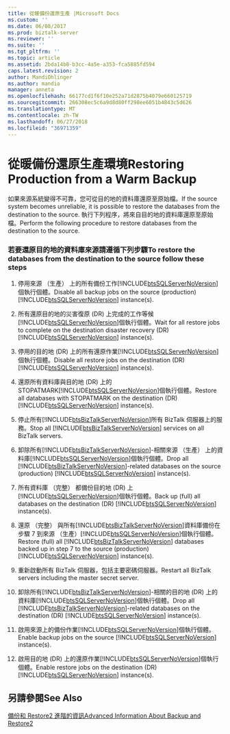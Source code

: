 ```yaml
---
title: 從暖備份還原生產 |Microsoft Docs
ms.custom: ''
ms.date: 06/08/2017
ms.prod: biztalk-server
ms.reviewer: ''
ms.suite: ''
ms.tgt_pltfrm: ''
ms.topic: article
ms.assetid: 2bda14b8-b3cc-4a5e-a353-fca5885fd594
caps.latest.revision: 2
author: MandiOhlinger
ms.author: mandia
manager: anneta
ms.openlocfilehash: 66177cd1f6f10e252a71d2875b4079e660125719
ms.sourcegitcommit: 266308ec5c6a9d8d80ff298ee6051b4843c5d626
ms.translationtype: MT
ms.contentlocale: zh-TW
ms.lasthandoff: 06/27/2018
ms.locfileid: "36971359"
---
```

# <a name="restoring-production-from-a-warm-backup"></a><span data-ttu-id="2631d-102">從暖備份還原生產環境</span><span class="sxs-lookup"><span data-stu-id="2631d-102">Restoring Production from a Warm Backup</span></span>
<span data-ttu-id="2631d-103">如果來源系統變得不可靠，您可從目的地的資料庫還原至原始檔。</span><span class="sxs-lookup"><span data-stu-id="2631d-103">If the source system becomes unreliable, it is possible to restore the databases from the destination to the source.</span></span> <span data-ttu-id="2631d-104">執行下列程序，將來自目的地的資料庫還原至原始檔。</span><span class="sxs-lookup"><span data-stu-id="2631d-104">Perform the following procedure to restore databases from the destination to the source.</span></span>  
  
### <a name="to-restore-the-databases-from-the-destination-to-the-source-follow-these-steps"></a><span data-ttu-id="2631d-105">若要還原目的地的資料庫來源請遵循下列步驟</span><span class="sxs-lookup"><span data-stu-id="2631d-105">To restore the databases from the destination to the source follow these steps</span></span>  
  
1. <span data-ttu-id="2631d-106">停用來源 （生產） 上的所有備份工作[!INCLUDE[btsSQLServerNoVersion](../includes/btssqlservernoversion-md.md)]個執行個體。</span><span class="sxs-lookup"><span data-stu-id="2631d-106">Disable all backup jobs on the source (production) [!INCLUDE[btsSQLServerNoVersion](../includes/btssqlservernoversion-md.md)] instance(s).</span></span>  
  
2. <span data-ttu-id="2631d-107">所有還原目的地的災害復原 (DR) 上完成的工作等候[!INCLUDE[btsSQLServerNoVersion](../includes/btssqlservernoversion-md.md)]個執行個體。</span><span class="sxs-lookup"><span data-stu-id="2631d-107">Wait for all restore jobs to complete on the destination disaster recovery (DR) [!INCLUDE[btsSQLServerNoVersion](../includes/btssqlservernoversion-md.md)] instance(s).</span></span>  
  
3. <span data-ttu-id="2631d-108">停用的目的地 (DR) 上的所有還原作業[!INCLUDE[btsSQLServerNoVersion](../includes/btssqlservernoversion-md.md)]個執行個體。</span><span class="sxs-lookup"><span data-stu-id="2631d-108">Disable all restore jobs on the destination (DR) [!INCLUDE[btsSQLServerNoVersion](../includes/btssqlservernoversion-md.md)] instance(s).</span></span>  
  
4. <span data-ttu-id="2631d-109">還原所有資料庫與目的地 (DR) 上的 STOPATMARK[!INCLUDE[btsSQLServerNoVersion](../includes/btssqlservernoversion-md.md)]個執行個體。</span><span class="sxs-lookup"><span data-stu-id="2631d-109">Restore all databases with STOPATMARK on the destination (DR) [!INCLUDE[btsSQLServerNoVersion](../includes/btssqlservernoversion-md.md)] instance(s).</span></span>  
  
5. <span data-ttu-id="2631d-110">停止所有[!INCLUDE[btsBizTalkServerNoVersion](../includes/btsbiztalkservernoversion-md.md)]所有 BizTalk 伺服器上的服務。</span><span class="sxs-lookup"><span data-stu-id="2631d-110">Stop all [!INCLUDE[btsBizTalkServerNoVersion](../includes/btsbiztalkservernoversion-md.md)] services on all BizTalk servers.</span></span>  
  
6. <span data-ttu-id="2631d-111">卸除所有[!INCLUDE[btsBizTalkServerNoVersion](../includes/btsbiztalkservernoversion-md.md)]-相關來源 （生產） 上的資料庫[!INCLUDE[btsSQLServerNoVersion](../includes/btssqlservernoversion-md.md)]個執行個體。</span><span class="sxs-lookup"><span data-stu-id="2631d-111">Drop all [!INCLUDE[btsBizTalkServerNoVersion](../includes/btsbiztalkservernoversion-md.md)]-related databases on the source (production) [!INCLUDE[btsSQLServerNoVersion](../includes/btssqlservernoversion-md.md)] instance(s).</span></span>  
  
7. <span data-ttu-id="2631d-112">所有資料庫 （完整） 都備份目的地 (DR) 上[!INCLUDE[btsSQLServerNoVersion](../includes/btssqlservernoversion-md.md)]個執行個體。</span><span class="sxs-lookup"><span data-stu-id="2631d-112">Back up (full) all databases on the destination (DR) [!INCLUDE[btsSQLServerNoVersion](../includes/btssqlservernoversion-md.md)] instance(s).</span></span>  
  
8. <span data-ttu-id="2631d-113">還原 （完整） 與所有[!INCLUDE[btsBizTalkServerNoVersion](../includes/btsbiztalkservernoversion-md.md)]資料庫備份在步驟 7 到來源 （生產）[!INCLUDE[btsSQLServerNoVersion](../includes/btssqlservernoversion-md.md)]個執行個體。</span><span class="sxs-lookup"><span data-stu-id="2631d-113">Restore (full) all [!INCLUDE[btsBizTalkServerNoVersion](../includes/btsbiztalkservernoversion-md.md)] databases backed up in step 7 to the source (production) [!INCLUDE[btsSQLServerNoVersion](../includes/btssqlservernoversion-md.md)] instance(s).</span></span>  
  
9. <span data-ttu-id="2631d-114">重新啟動所有 BizTalk 伺服器，包括主要密碼伺服器。</span><span class="sxs-lookup"><span data-stu-id="2631d-114">Restart all BizTalk servers including the master secret server.</span></span>  
  
10. <span data-ttu-id="2631d-115">卸除所有[!INCLUDE[btsBizTalkServerNoVersion](../includes/btsbiztalkservernoversion-md.md)]-相關的目的地 (DR) 上的資料庫[!INCLUDE[btsSQLServerNoVersion](../includes/btssqlservernoversion-md.md)]個執行個體。</span><span class="sxs-lookup"><span data-stu-id="2631d-115">Drop all [!INCLUDE[btsBizTalkServerNoVersion](../includes/btsbiztalkservernoversion-md.md)]-related databases on the destination (DR) [!INCLUDE[btsSQLServerNoVersion](../includes/btssqlservernoversion-md.md)] instance(s).</span></span>  
  
11. <span data-ttu-id="2631d-116">啟用來源上的備份作業[!INCLUDE[btsSQLServerNoVersion](../includes/btssqlservernoversion-md.md)]個執行個體。</span><span class="sxs-lookup"><span data-stu-id="2631d-116">Enable backup jobs on the source [!INCLUDE[btsSQLServerNoVersion](../includes/btssqlservernoversion-md.md)] instance(s).</span></span>  
  
12. <span data-ttu-id="2631d-117">啟用目的地 (DR) 上的還原作業[!INCLUDE[btsSQLServerNoVersion](../includes/btssqlservernoversion-md.md)]個執行個體。</span><span class="sxs-lookup"><span data-stu-id="2631d-117">Enable restore jobs on the destination (DR) [!INCLUDE[btsSQLServerNoVersion](../includes/btssqlservernoversion-md.md)] instance(s).</span></span>  
  
## <a name="see-also"></a><span data-ttu-id="2631d-118">另請參閱</span><span class="sxs-lookup"><span data-stu-id="2631d-118">See Also</span></span>  
 [<span data-ttu-id="2631d-119">備份和 Restore2 進階的資訊</span><span class="sxs-lookup"><span data-stu-id="2631d-119">Advanced Information About Backup and Restore2</span></span>](../technical-guides/advanced-information-about-backup-and-restore2.md)